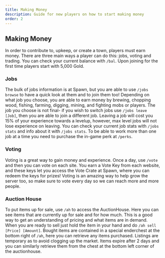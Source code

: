 ```yaml
---
title: Making Money
description: Guide for new players on how to start making money
order: 2
---
```

## Making Money
In order to contribute to, upkeep, or create a town, players must earn money. There are three main ways a player can do this: jobs, voting and trading. You can check your current balance with `/bal`. Upon joining for the first time players start with 5,000 Gold.

### Jobs
The bulk of jobs information is at Spawn, but you are able to use `/jobs browse` to have a quick look at them and to join them too! Depending on what job you choose, you are able to earn money by brewing, chopping wood, fishing, farming, digging, mining, and fighting mobs or players. The job you choose is not final- if you wish to switch jobs use `/jobs leave [Job]`, then you are able to join a different job. Leaving a job will cost you 15% of your experience towards a levelup, however, max level jobs will not lose experience on leaving. You can check your current job stats with `/jobs stats` and info about it with `/jobs stats`. To be able to work more than one job at a time you need to purchase the in-game perk at `/perks`.

### Voting
Voting is a great way to gain money and experience. Once a day, use `/vote` and then you can vote on each site. You earn a Vote Key from each website, and these keys let you access the Vote Crate at Spawn, where you can redeem the keys for prizes! Voting is an amazing way to help grow the server too, so make sure to vote every day so we can reach more and more people.

### Auction House
To put items up for sale, use `/ah` to access the AuctionHouse. Here you can see items that are currently up for sale and for how much. This is a good way to get an understanding of pricing and what items are in demand. When you are ready to sell just hold the item in your hand and do `/ah sell [Price] [Amount]`. Bought items are contained in a special enderchest at the bottom right of `/ah`, here you can retrieve any items purchased. Listings are temporary as to avoid clogging up the market. Items expire after 2 days and you can similarly retrieve them from the chest at the bottom left corner of the auctionhouse.
